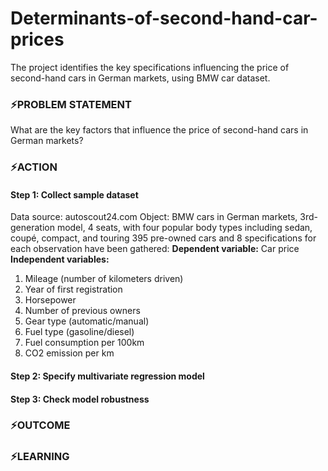 # Determinants-of-second-hand-car-prices
The project identifies the key specifications influencing the price of second-hand cars in German markets, using BMW car dataset.
### ⚡PROBLEM STATEMENT
What are the key factors that influence the price of second-hand cars in German markets?
### ⚡ACTION
#### Step 1: Collect sample dataset
Data source: autoscout24.com
Object: BMW cars in German markets, 3rd-generation model, 4 seats, with four popular body types including sedan, coupé, compact, and touring
395 pre-owned cars and 8 specifications for each observation have been gathered: 
**Dependent variable:** Car price
**Independent variables:**
1. Mileage (number of kilometers driven)
2. Year of first registration
3. Horsepower
4. Number of previous owners
5. Gear type (automatic/manual)
6. Fuel type (gasoline/diesel)
7. Fuel consumption per 100km
8. CO2 emission per km
#### Step 2: Specify multivariate regression model 

#### Step 3: Check model robustness 

### ⚡OUTCOME

### ⚡LEARNING

